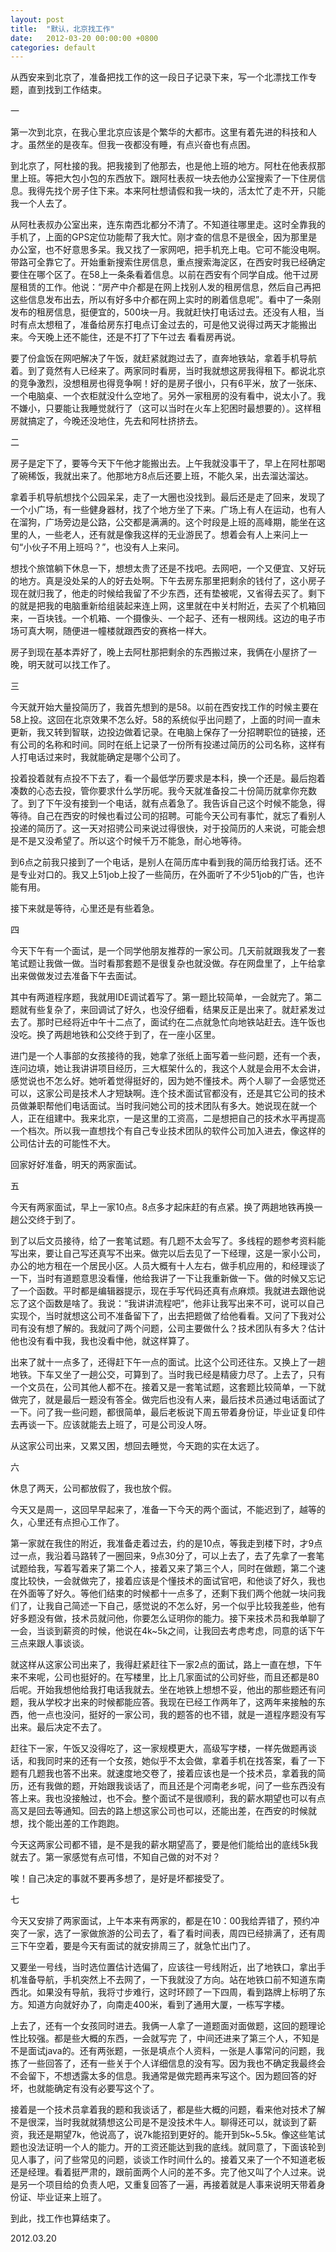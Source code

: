 ```yaml
---
layout: post
title:  "默认，北京找工作"
date:   2012-03-20 00:00:00 +0800
categories: default
---
```


从西安来到北京了，准备把找工作的这一段日子记录下来，写一个北漂找工作专题，直到找到工作结束。

一

第一次到北京，在我心里北京应该是个繁华的大都市。这里有着先进的科技和人才。虽然坐的是夜车。但我一夜都没有睡，有点兴奋也有点困。

到北京了，阿杜接的我。把我接到了他那去，也是他上班的地方。阿杜在他表叔那里上班。等把大包小包的东西放下。跟阿杜表叔一块去他办公室搜索了一下住房信息。我得先找个房子住下来。本来阿杜想请假和我一块的，活太忙了走不开，只能我一个人去了。

从阿杜表叔办公室出来，连东南西北都分不清了。不知道往哪里走。这时全靠我的手机了，上面的GPS定位功能帮了我大忙。刚才查的信息不是很全，因为那里是办公室，也不好意思多呆。我又找了一家网吧，把手机充上电。它可不能没电啊。带路可全靠它了。开始重新搜索住房信息，重点搜索海淀区，在西安时我已经确定要住在哪个区了。在58上一条条看着信息。以前在西安有个同学自成。他干过房屋租赁的工作。他说：“房产中介都是在网上找别人发的租房信息，然后自己再把这些信息发布出去，所以有好多中介都在网上实时的刷着信息呢”。看中了一条刚发布的租房信息，挺便宜的，500块一月。我就赶快打电话过去。还没有人租，当时有点太想租了，准备给房东打电点订金过去的，可是他又说得过两天才能搬出来。今天晚上还不能住，还是不打了下午过去 看看房再说。

要了份盒饭在网吧解决了午饭，就赶紧就跑过去了，直奔地铁站，拿着手机导航着。到了竟然有人已经来了。两家同时看房，当时我就想这房我得租下。都说北京的竞争激烈，没想租房也得竞争啊！好的是房子很小，只有6平米，放了一张床、一个电脑桌、一个衣柜就没什么空地了。另外一家租房的没有看中，说太小了。我不嫌小，只要能让我睡觉就行了（这可以当时在火车上犯困时最想要的）。这样租房就搞定了，今晚还没地住，先去和阿杜挤挤去。

二

房子是定下了，要等今天下午他才能搬出去。上午我就没事干了，早上在阿杜那喝了碗稀饭，我就出来了。他那地方8点后还要上班，不能久呆，出去溜达溜达。

拿着手机导航想找个公园呆呆，走了一大圈也没找到。最后还是走了回来，发现了一个小广场，有一些健身器材，找了个地方坐了下来。广场上有人在运动，也有人在溜狗，广场旁边是公路，公交都是满满的。这个时段是上班的高峰期，能坐在这里的人，一些老人，还有就是像我这样的无业游民了。想着会有人上来问上一句“小伙子不用上班吗？”，也没有人上来问。

想找个旅馆躺下休息一下，想想太贵了还是不找吧。去网吧，一个又便宜、又好玩的地方。真是没处呆的人的好去处啊。下午去房东那里把剩余的钱付了，这小房子现在就归我了，他走的时候给我留了不少东西，还有垫被呢，又省得去买了。剩下的就是把我的电脑重新给组装起来连上网，这里就在中关村附近，去买了个机箱回来，一百块钱。一个机箱、一个摄像头、一个起子、还有一根网线。这边的电子市场可真大啊，随便进一幢楼就跟西安的赛格一样大。

房子到现在基本弄好了，晚上去阿杜那把剩余的东西搬过来，我俩在小屋挤了一晚，明天就可以找工作了。


三

今天就开始大量投简历了，我首先想到的是58。以前在西安找工作的时候主要在58上投。这回在北京效果不怎么好。58的系统似乎出问题了，上面的时间一直未更新，我又转到智联，边投边做着记录。在电脑上保存了一分招聘职位的链接，还有公司的名称和时间。同时在纸上记录了一份所有投递过简历的公司名称，这样有人打电话过来时，我就能确定是哪个公司了。

投着投着就有点投不下去了，看一个最低学历要求是本科，换一个还是。最后抱着凑数的心态去投，管你要求什么学历呢。我今天就准备投二十份简历就拿你充数了。到了下午没有接到一个电话，就有点着急了。我告诉自己这个时候不能急，得等待。自己在西安的时候也看过公司的招聘。可能今天公司有事忙，就忘了看别人投递的简历了。这一天对招骋公司来说过得很快，对于投简历的人来说，可能会想是不是又没希望了。所以这个时候千万不能急，耐心地等待。

到6点之前我只接到了一个电话，是别人在简历库中看到我的简历给我打话。还不是专业对口的。我又上51job上投了一些简历，在外面听了不少51job的广告，也许能有用。

接下来就是等待，心里还是有些着急。

四

今天下午有一个面试，是一个同学他朋友推荐的一家公司。几天前就跟我发了一套笔试题让我做一做。当时看那套题不是很复杂也就没做。存在网盘里了，上午给拿出来做做发过去准备下午去面试。

其中有两道程序题，我就用IDE调试着写了。第一题比较简单，一会就完了。第二题就有些复杂了，来回调试了好久，也没仔细看，结果反正是出来了。就赶紧发过去了。那时已经将近中午十二点了，面试约在二点就急忙向地铁站赶去。连午饭也没吃。换了两趟地铁和公交终于到了，在一座小区里。

进门是一个人事部的女孩接待的我，她拿了张纸上面写着一些问题，还有一个表，连问边填，她让我讲讲项目经历，三大框架什么的，我这个人就是会用不太会讲，感觉说也不怎么好。她听着觉得挺好的，因为她不懂技术。两个人聊了一会感觉还可以，这家公司是技术人才短缺啊。连个技术面试官都没有，还是其它公司的技术员做兼职帮他们电话面试。当时我问她公司的技术团队有多大。她说现在就一个人，正在组建中。我来北京，一是这里的工资高，二是想把自己的技术水平再提高一个档次。所以我一直想找个有自己专业技术团队的软件公司加入进去，像这样的公司估计去的可能性不大。

回家好好准备，明天的两家面试。

五

今天有两家面试，早上一家10点。8点多才起床赶的有点紧。换了两趟地铁再换一趟公交终于到了。

到了以后文员接待，给了一套笔试题。有几题不太会写了。多线程的题参考资料能写出来，要让自己写还真写不出来。做完以后去见了一下经理，这是一家小公司，办公的地方租在一个居民小区。人员大概有十人左右，做手机应用的，和经理谈了一下，当时有道题意思没看懂，他给我讲了一下让我重新做一下。做的时候又忘记了一个函数。平时都是编辑器提示，现在手写代码还真有点麻烦。我就进去跟他说忘了这个函数是啥了。我说：“我讲讲流程吧”，他非让我写出来不可，说可以自己实现个，当时就想这公司不准备留下了，出去把题做了给他看看。又问了下我对公司有没有想了解的。我就问了两个问题，公司主要做什么？技术团队有多大？估计他也没有看中我，我也没看中他，就这样算了。

出来了就十一点多了，还得赶下午一点的面试。比这个公司还往东。又换上了一趟地铁。下车又坐了一趟公交，可算到了。当时我已经是精疲力尽了。上去了，只有一个文员在，公司其他人都不在。接着又是一套笔试题，这套题比较简单，一下就做完了，就是最后一题没有答全。做完后也没有人来，最后技术员通过电话面试了一下。问了我一些问题，都很简单，最后老板说下周五带着身份证，毕业证复印件去再谈一下。应该就能去上班了，可是公司没人呀。

从这家公司出来，又累又困，想回去睡觉，今天跑的实在太远了。

六

休息了两天，公司都放假了，我也放个假。

今天又是周一，这回早早起来了，准备一下今天的两个面试，不能迟到了，越等的久，心里还有点担心工作了。

第一家就在我住的附近，我准备走着过去，约的是10点，等我走到楼下时，才9点过一点，我沿着马路转了一圈回来，9点30分了，可以上去了，去了先拿了一套笔试题给我，写着写着来了第二个人，接着又来了第三个人，同时在做题，第二个速度比较快，一会就做完了，接着应该是个懂技术的面试官吧，和他谈了好久，我也在外面等了好久。等他们结束的时候都十一点多了，还剩下我们两个他就一块问我们了，让我自己简述一下自己，感觉说的不怎么好，另一个似乎比较我差些，他有好多题没有做，技术员就问他，你要怎么证明你的能力。接下来技术员和我单聊了一会，当谈到薪资的时候，他说在4k~5k之间，让我回去考虑考虑，同意的话下午三点来跟人事谈谈。

就这样从这家公司出来了，我得赶紧赶往下一家2点的面试，路上一直在想，下午来不来呢，公司也挺好的。在写楼里，比上几家面试的公司好些，而且还都是80后呢。开始我想他给我打电话我就去。坐在地铁上想想不妥，他出的那些题还有问题，我从学校才出来的时候都能应答。我现在已经工作两年了，这两年来接触的东西，他一点也没问，挺好的一家公司，我的题答的也不错，就是一道程序题没有写出来。最后决定不去了。

赶往下一家，午饭又没得吃了，这一家规模更大，高级写字楼，一样先做题再谈话，和我同时来的还有一个女孩，她似乎不太会做，拿着手机在找答案，看了一下题有几题我也答不出来。就速度地交卷了，接着应该也是一个技术员，拿着我的简历，还有我做的题，开始跟我谈话了，而且还是个河南老乡呢，问了一些东西没有答上来。我也没接触过，也不会。整个面试不是很顺利，我的薪水期望也可以有点高又是回去等通知。回去的路上想这家公司也可以，还能出差，在西安的时候就想，找个能出差的工作跑跑。

今天这两家公司都不错，是不是我的薪水期望高了，要是他们能给出的底线5k我就去了。第一家感觉有点可惜，不知自己做的对不对？

唉！自己决定的事就不要再多想了，是好是坏都接受了。

七

今天又安排了两家面试，上午本来有两家的，都是在10：00我给弄错了，预约冲突了一家，选了一家做旅游的公司去了，看了看时间表，周四已经排满了，还有周三下午空着，要是今天有面试的就安排周三了，就急忙出门了。

又要坐一号线，当时选位置估计选偏了，应该往一号线附近，出了地铁口，拿出手机准备导航，手机突然上不去网了，一下我就没了方向。站在地铁口前不知道东南西北。如果没有导航，我将寸步难行，这时环顾了一下四周，看到路牌上标明了东方。知道方向就好办了，向南走400米，看到了通用大厦，一栋写字楼。

上去了，还有一个女孩同时进去。我俩一人拿了一道题面对面做题，这回的题理论性比较强。都是些大概的东西，一会就写完 了，中间还进来了第三个人，不知是不是面试java的。还有两张题，一张是填点个人资料，一张是人事常问的问题，我拣了一些回答了，还有一些关于个人详细信息的没有写。因为我也不确定我最终会不会留下，不想透露太多的信息。我通常是做完题再来写这个。因为题回答的好坏，也就能确定有没有必要写这个了。

接着是一个技术员拿着我的题和我谈话了，都是些大概的问题，看来他对技术了解不是很深，当时我就就猜想这公司是不是没技术牛人。聊得还可以，就谈到了薪资，我还是期望7k，他说高了，说7k能招到更好的。能开到5k~5.5k。像这些笔试题也没法证明一个人的能力。开的工资还能达到我的底线。就同意了，下面该轮到见人事了，问了些常见的问题，谈谈工作时间什么的。接着又来了一个不知道老板还是经理。看着挺严肃的，跟前面两个人问的差不多。完了他又叫了个人过来。说是另一个项目给的负责人吧，又重复回答了一遍，再接着就是人事来说明天带着身份证、毕业证来上班了。

到此，找工作也算结束了。



2012.03.20